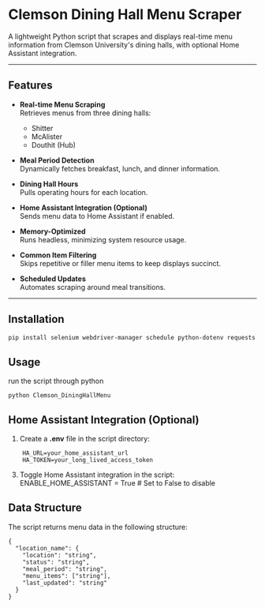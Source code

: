 # Clemson Dining Hall Menu Scraper

A lightweight Python script that scrapes and displays real-time menu information from Clemson University's dining halls, with optional Home Assistant integration.

---

## Features

- **Real-time Menu Scraping**  
  Retrieves menus from three dining halls:  
  - Shitter  
  - McAlister  
  - Douthit (Hub)

- **Meal Period Detection**  
  Dynamically fetches breakfast, lunch, and dinner information.

- **Dining Hall Hours**  
  Pulls operating hours for each location.

- **Home Assistant Integration (Optional)**  
  Sends menu data to Home Assistant if enabled.

- **Memory-Optimized**  
  Runs headless, minimizing system resource usage.

- **Common Item Filtering**  
  Skips repetitive or filler menu items to keep displays succinct.

- **Scheduled Updates**  
  Automates scraping around meal transitions.

---

## Installation

```bash
pip install selenium webdriver-manager schedule python-dotenv requests
```

## Usage
run the script through python
```
python Clemson_DiningHallMenu
```
## Home Assistant Integration (Optional)
  1. Create a **.env** file in the script directory:
```
    HA_URL=your_home_assistant_url
    HA_TOKEN=your_long_lived_access_token
```
  3. Toggle Home Assistant integration in the script:
    ENABLE_HOME_ASSISTANT = True  # Set to False to disable




## Data Structure
The script returns menu data in the following structure:
```
{
  "location_name": {
    "location": "string",
    "status": "string",
    "meal_period": "string",
    "menu_items": ["string"],
    "last_updated": "string"
  }
}
```
